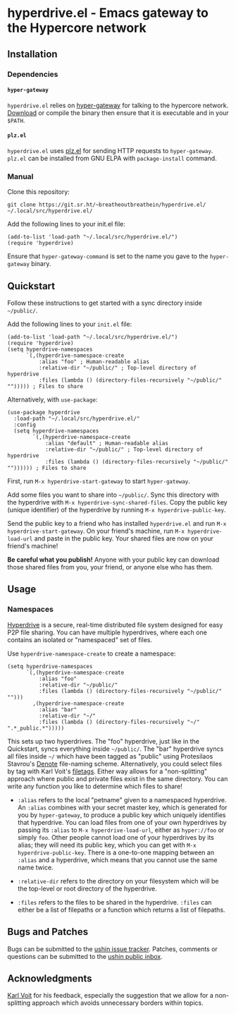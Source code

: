 # hyperdrive.el - Emacs gateway to the Hypercore network

## Installation

### Dependencies

#### `hyper-gateway`

`hyperdrive.el` relies on
[hyper-gateway](https://github.com/RangerMauve/hyper-gateway/) for
talking to the hypercore network.
[Download](https://github.com/RangerMauve/hyper-gateway/releases) or
compile the binary then ensure that it is executable and in your
`$PATH`.

#### `plz.el`

`hyperdrive.el` uses [plz.el](https://github.com/alphapapa/plz.el) for
sending HTTP requests to `hyper-gateway`. `plz.el` can be installed
from GNU ELPA with `package-install` command.

### Manual

Clone this repository:

```
git clone https://git.sr.ht/~breatheoutbreathein/hyperdrive.el/ ~/.local/src/hyperdrive.el/
```

Add the following lines to your init.el file:

```
(add-to-list 'load-path "~/.local/src/hyperdrive.el/")
(require 'hyperdrive)
```

Ensure that `hyper-gateway-command` is set to the name you gave to the
`hyper-gateway` binary.

## Quickstart

Follow these instructions to get started with a sync directory inside
`~/public/`.

Add the following lines to your `init.el` file:

```
(add-to-list 'load-path "~/.local/src/hyperdrive.el/")
(require 'hyperdrive)
(setq hyperdrive-namespaces
      `(,(hyperdrive-namespace-create
          :alias "foo" ; Human-readable alias
          :relative-dir "~/public/" ; Top-level directory of hyperdrive
          :files (lambda () (directory-files-recursively "~/public/" ""))))) ; Files to share
```

Alternatively, with `use-package`:
```
(use-package hyperdrive
  :load-path "~/.local/src/hyperdrive.el/"
  :config
  (setq hyperdrive-namespaces
        `(,(hyperdrive-namespace-create
            :alias "default" ; Human-readable alias
            :relative-dir "~/public/" ; Top-level directory of hyperdrive
            :files (lambda () (directory-files-recursively "~/public/" "")))))) ; Files to share
```

First, run `M-x hyperdrive-start-gateway` to start `hyper-gateway`.

Add some files you want to share into `~/public/`. Sync this directory
with the hyperdrive with `M-x hyperdrive-sync-shared-files`. Copy the
public key (unique identifier) of the hyperdrive by running `M-x
hyperdrive-public-key`.

Send the public key to a friend who has installed `hyperdrive.el` and run
`M-x hyperdrive-start-gateway`. On your friend's machine, run `M-x
hyperdrive-load-url` and paste in the public key. Your shared files are
now on your friend's machine!

**Be careful what you publish!** Anyone with your public key can
download those shared files from you, your friend, or anyone else who
has them.

## Usage

### Namespaces

[Hyperdrive](https://docs.holepunch.to/building-blocks/hyperdrive) is
a secure, real-time distributed file system designed for easy P2P file
sharing. You can have multiple hyperdrives, where each one contains an
isolated or "namespaced" set of files.

Use `hyperdrive-namespace-create` to create a namespace:

```
(setq hyperdrive-namespaces
      `(,(hyperdrive-namespace-create
          :alias "foo"
          :relative-dir "~/public/"
          :files (lambda () (directory-files-recursively "~/public/" "")))
        ,(hyperdrive-namespace-create
          :alias "bar"
          :relative-dir "~/"
          :files (lambda () (directory-files-recursively "~/" ".*_public.*")))))
```

This sets up two hyperdrives. The "foo" hyperdrive, just like in the
Quickstart, syncs everything inside `~/public/`. The "bar" hyperdrive
syncs all files inside `~/` which have been tagged as "public" using
Protesilaos Stavrou's [Denote](https://protesilaos.com/emacs/denote)
file-naming scheme. Alternatively, you could select files by tag with
Karl Voit's [filetags](https://github.com/novoid/filetags/). Either
way allows for a "non-splitting" approach where public and private
files exist in the same directory. You can write any function you like
to determine which files to share!

- `:alias` refers to the local "petname" given to a namespaced
  hyperdrive. An `:alias` combines with your secret master key, which
  is generated for you by `hyper-gateway`, to produce a public key
  which uniquely identifies that hyperdrive. You can load files from
  one of your own hyperdrives by passing its `:alias` to `M-x
  hyperdrive-load-url`, either as `hyper://foo` or simply `foo`. Other
  people cannot load one of your hyperdrives by its alias; they will
  need its public key, which you can get with `M-x hyperdrive-public-key`.
  There is a one-to-one mapping between an `:alias` and a hyperdrive,
  which means that you cannot use the same name twice.

- `:relative-dir` refers to the directory on your filesystem which
  will be the top-level or root directory of the hyperdrive.

- `:files` refers to the files to be shared in the hyperdrive.
  `:files` can either be a list of filepaths or a function which
  returns a list of filepaths.

## Bugs and Patches

Bugs can be submitted to the [ushin issue
tracker](https://todo.sr.ht/~breatheoutbreathein/ushin). Patches,
comments or questions can be submitted to the [ushin public
inbox](https://lists.sr.ht/~breatheoutbreathein/ushin).

## Acknowledgments

[Karl Voit](https://karl-voit.at/) for his feedback, especially the
suggestion that we allow for a non-splitting approach which avoids
unnecessary borders within topics.
